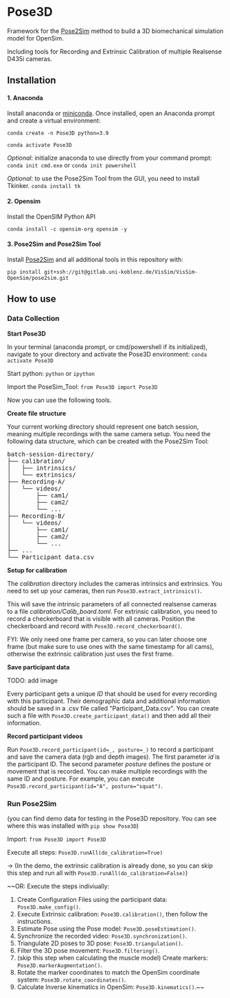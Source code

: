 # Pose3D
Framework for the [Pose2Sim](https://github.com/perfanalytics/pose2sim?tab=readme-ov-file) method to build a 3D biomechanical simulation model for OpenSim.

Including tools for Recording and Extrinsic Calibration of multiple Realsense D435i cameras.

## Installation
#### 1. Anaconda
Install anaconda or [miniconda](https://docs.anaconda.com/miniconda/).
Once installed, open an Anaconda prompt and create a virtual environment:

`conda create -n Pose3D python=3.9`

`conda activate Pose3D`

_Optional_: initialize anaconda to use directly from your command prompt:
`conda init cmd.exe` or `conda init powershell`

_Optional_: to use the Pose2Sim Tool from the GUI, you need to install Tkinker.
`conda install tk`


#### 2. Opensim
Install the OpenSIM Python API

`conda install -c opensim-org opensim -y`

#### 3. Pose2Sim and Pose2Sim Tool
Install [Pose2Sim](https://github.com/perfanalytics/pose2sim?tab=readme-ov-file) and all additional tools in this repository with:

`pip install git+ssh://git@gitlab.uni-koblenz.de/VisSim/VisSim-OpenSim/pose2sim.git`


## How to use

### Data Collection

**Start Pose3D**

In your terminal (anaconda prompt, or cmd/powershell if its initialized), navigate to your directory and activate the Pose3D environment: `conda activate Pose3D`

Start python: `python` or `ipython`

Import the PoseSim_Tool: `from Pose3D import Pose3D`

Now you can use the following tools.

**Create file structure**

Your current working directory should represent one batch session, meaning multiple recordings with the same camera setup.
You need the following data structure, which can be created with the Pose2Sim Tool:

<pre>
batch-session-directory/
├── calibration/
│   ├── intrinsics/
│   └── extrinsics/
├── Recording-A/
│   └── videos/
│       ├── cam1/
│       ├── cam2/
│       └── ...
├── Recording-B/
│   └── videos/
│       ├── cam1/
│       ├── cam2/
│       └── ...
├── ...
└── Participant_data.csv
</pre>

**Setup for calibration**


The _calibration_ directory includes the cameras intrinsics and extrinsics. 
You need to set up your cameras, then run `Pose3D.extract_intrinsics()`.

This will save the intrinsic parameters of all connected realsense cameras to a file _calibration/Calib_board.toml_.
For extrinsic calibration, you need to record a checkerboard that is visible with all cameras.
Position the checkerboard and record with `Pose3D.record_checkerboard()`.

FYI: We only need one frame per camera, so you can later choose one frame (but make sure to use ones with the same timestamp for all cams), otherwise the extrinsic calibration just uses the first frame.

**Save participant data**

TODO: add image

Every participant gets a unique _ID_ that should be used for every recording with this participant.
Their demographic data and additional information should be saved in a .csv file called "Participant_Data.csv".
You can create such a file with `Pose3D.create_participant_data()` and then add all their information.

**Record participant videos**

Run `Pose3D.record_participant(id=_, posture=_)` to record a participant and save the camera data (rgb and depth images). The first parameter _id_ is the participant ID. The second parameter _posture_ defines the posture or movement that is recorded. You can make multiple recordings with the same ID and posture.
For example, you can execute `Pose3D.record_participant(id="A", posture="squat")`.


### Run Pose2Sim

(you can find demo data for testing in the Pose3D repository. You can see where this was installed with `pip show Pose3D`)


Import: `from Pose3D import Pose3D`

Execute all steps: `Pose3D.runAll(do_calibration=True)`

-> (In the demo, the extrinsic calibration is already done, so you can skip this step and run all with `Pose3D.runAll(do_calibration=False)`)


~~OR: Execute the steps indiviually:
1. Create Configuration Files using the participant data: `Pose3D.make_config()`.
2. Execute Extrinsic calibration: `Pose3D.calibration()`, then follow the instructions.
2. Estimate Pose using the Pose model: `Pose3D.poseEstimation()`.
3. Synchronize the recorded video: `Pose3D.synchronization()`.
4. Triangulate 2D poses to 3D pose: `Pose3D.triangulation()`.
5. Filter the 3D pose movement: `Pose3D.filtering()`.
6. (skip this step when calculating the muscle model) Create markers: `Pose3D.markerAugmentation()`.
7. Rotate the marker coordinates to match the OpenSim coordinate system: `Pose3D.rotate_coordinates()`.
8. Calculate Inverse kinematics in OpenSim: `Pose3D.kinematics()`.~~


